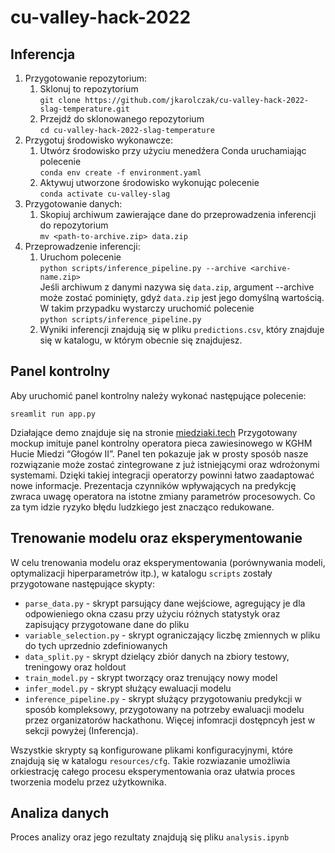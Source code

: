 # cu-valley-hack-2022

## Inferencja

1. Przygotowanie repozytorium:
    1. Sklonuj to
       repozytorium <br> ```git clone https://github.com/jkarolczak/cu-valley-hack-2022-slag-temperature.git```
    2. Przejdź do sklonowanego repozytorium <br> ```cd cu-valley-hack-2022-slag-temperature```
2. Przygotuj środowisko wykonawcze:
    1. Utwórz środowisko przy użyciu menedźera Conda uruchamiając
       polecenie <br>```conda env create -f environment.yaml```
    2. Aktywuj utworzone środowisko wykonując polecenie <br>```conda activate cu-valley-slag```
3. Przygotowanie danych:
    1. Skopiuj archiwum zawierające dane do przeprowadzenia inferencji do
       repozytorium <br> ```mv <path-to-archive.zip> data.zip```
4. Przeprowadzenie inferencji:
    1. Uruchom polecenie <br> ```python scripts/inference_pipeline.py --archive <archive-name.zip>``` <br> Jeśli
       archiwum z danymi nazywa się `data.zip`, argument --archive może zostać pominięty, gdyż `data.zip` jest jego
       domyślną wartością. W takim przypadku wystarczy uruchomić
       polecenie <br> ```python scripts/inference_pipeline.py``` <br>
    2. Wyniki inferencji znajdują się w pliku `predictions.csv`, który znajduje się w katalogu, w którym obecnie się
       znajdujesz.

## Panel kontrolny

Aby uruchomić panel kontrolny należy wykonać następujące polecenie:

```
sreamlit run app.py
```

Działające demo znajduje się na stronie [miedziaki.tech](http://miedziaki.tech)
Przygotowany mockup imituje panel kontrolny operatora pieca zawiesinowego w KGHM Hucie Miedzi “Głogów II”. Panel ten
pokazuje jak w prosty sposób nasze rozwiązanie może zostać zintegrowane z już istniejącymi oraz wdrożonymi systemami.
Dzięki takiej integracji operatorzy powinni łatwo zaadaptować nowe informacje. Prezentacja czynników wpływających na
predykcję zwraca uwagę operatora na istotne zmiany parametrów procesowych. Co za tym idzie ryzyko błędu ludzkiego jest
znacząco redukowane.

## Trenowanie modelu oraz eksperymentowanie

W celu trenowania modelu oraz eksperymentowania (porównywania modeli, optymalizacji hiperparametrów itp.), w
katalogu `scripts` zostały przygotowane następujące skypty:

- `parse_data.py` - skrypt parsujący dane wejściowe, agregujący je dla odpowieniego okna czasu przy użyciu różnych
  statystyk oraz zapisujący przygotowane dane do pliku
- `variable_selection.py` - skrypt ograniczający liczbę zmiennych w pliku do tych uprzednio zdefiniowanych
- `data_split.py` - skrypt dzielący zbiór danych na zbiory testowy, treningowy oraz holdout
- `train_model.py` - skrypt tworzący oraz trenujący nowy model
- `infer_model.py` - skrypt służący ewaluacji modelu
- `inference_pipeline.py` - skrypt służący przygotowaniu predykcji w sposób kompleksowy, przygotowany na potrzeby
  ewaluacji modelu przez organizatorów hackathonu. Więcej infomracji dostępncyh jest w sekcji powyżej (Inferencja).

Wszystkie skrypty są konfigurowane plikami konfiguracyjnymi, które znajdują się w katalogu `resources/cfg`. Takie
rozwiazanie umożliwia orkiestrację całego procesu eksperymentowania oraz ułatwia proces tworzenia modelu przez
użytkownika.

## Analiza danych

Proces analizy oraz jego rezultaty znajdują się pliku `analysis.ipynb`